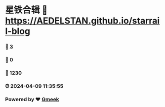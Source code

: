 # 星铁合辑 :link: https://AEDELSTAN.github.io/starrail-blog 
### :page_facing_up: [3](https://AEDELSTAN.github.io/starrail-blog/tag.html) 
### :speech_balloon: 0 
### :hibiscus: 1230 
### :alarm_clock: 2024-04-09 11:35:55 
### Powered by :heart: [Gmeek](https://github.com/Meekdai/Gmeek)

